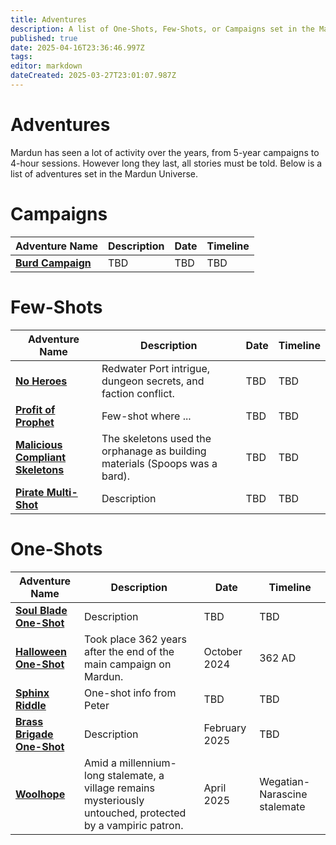 ```yaml
---
title: Adventures
description: A list of One-Shots, Few-Shots, or Campaigns set in the Mardun Universe
published: true
date: 2025-04-16T23:36:46.997Z
tags: 
editor: markdown
dateCreated: 2025-03-27T23:01:07.987Z
---
```


# Adventures
Mardun has seen a lot of activity over the years, from 5-year campaigns to 4-hour sessions. However long they last, all stories must be told. Below is a list of adventures set in the Mardun Universe.

# Campaigns

| Adventure Name | Description | Date | Timeline |
|----------------|-------------|------------|--------------------|
| [**Burd Campaign**](/Adventures/Burd_Campaign) | TBD | TBD | TBD |

# Few-Shots

| Adventure Name | Description | Date | Timeline |
|----------------|-------------|------------|--------------------|
| [**No Heroes**](/Adventures/No_Heroes) | Redwater Port intrigue, dungeon secrets, and faction conflict. | TBD | TBD |
| [**Profit of Prophet**](/Adventures/Prophet-of-Profit) | Few-shot where ... | TBD | TBD |
| [**Malicious Compliant Skeletons**](/Adventures/Compliant_Skeletons) | The skeletons used the orphanage as building materials (Spoops was a bard). | TBD | TBD |
| [**Pirate Multi-Shot**](/Adventures/Pirate_Multi_Shot) | Description | TBD | TBD |

# One-Shots

| Adventure Name | Description | Date | Timeline |
|----------------|-------------|------------|--------------------|
| [**Soul Blade One-Shot**](/Adventures/Soul_Blade_One_Shot) | Description | TBD | TBD |
| [**Halloween One-Shot**](/Adventures/Halloween_One_Shot) | Took place 362 years after the end of the main campaign on Mardun. | October 2024 | 362 AD |
| [**Sphinx Riddle**](/Adventures/Sphinx_Riddle) | One-shot info from Peter | TBD | TBD |
| [**Brass Brigade One-Shot**](/Adventures/Brass_Brigade_One_Shot) | Description | February 2025 | TBD |
| [**Woolhope**](/Adventures/Woolhope) | Amid a millennium-long stalemate, a village remains mysteriously untouched, protected by a vampiric patron. | April 2025 | Wegatian-Narascine stalemate |
